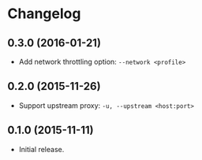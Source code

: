# Changelog

## 0.3.0 (2016-01-21)
- Add network throttling option: `--network <profile>`

## 0.2.0 (2015-11-26)
- Support upstream proxy: `-u, --upstream <host:port>`

## 0.1.0 (2015-11-11)
- Initial release.

